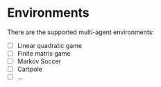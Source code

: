 # Environments

There are the supported multi-agent environments:

- [ ] Linear quadratic game
- [ ] Finite matrix game
- [ ] Markov Soccer
- [ ] Cartpole 
- [ ] ...
